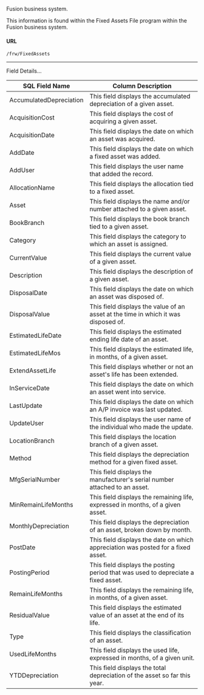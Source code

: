 Fusion business system.

This information is found within the Fixed Assets File program within the Fusion
business system.

 
#### URL
```
/frw/FixedAssets
```
 
 <hr>
Field Details...

| **SQL Field Name**      | **Column Description**                                                             |
|---|---|
| AccumulatedDepreciation | This field displays the accumulated depreciation of a given asset.                 |
| AcquisitionCost         | This field displays the cost of acquiring a given asset.                           |
| AcquisitionDate         | This field displays the date on which an asset was acquired.                       |
| AddDate                 | This field displays the date on which a fixed asset was added.                     |
| AddUser                 | This field displays the user name that added the record.                           |
| AllocationName          | This field displays the allocation tied to a fixed asset.                          |
| Asset                   | This field displays the name and/or number attached to a given asset.              |
| BookBranch              | This field displays the book branch tied to a given asset.                         |
| Category                | This field displays the category to which an asset is assigned.                    |
| CurrentValue            | This field displays the current value of a given asset.                            |
| Description             | This field displays the description of a given asset.                              |
| DisposalDate            | This field displays the date on which an asset was disposed of.                    |
| DisposalValue           | This field displays the value of an asset at the time in which it was disposed of. |
| EstimatedLifeDate       | This field displays the estimated ending life date of an asset.                    |
| EstimatedLifeMos        | This field displays the estimated life, in months, of a given asset.               |
| ExtendAssetLife         | This field displays whether or not an asset's life has been extended.              |
| InServiceDate           | This field displays the date on which an asset went into service.                  |
| LastUpdate              | This field displays the date on which an A/P invoice was last updated.             |
| UpdateUser              | This field displays the user name of the individual who made the update.           |
| LocationBranch          | This field displays the location branch of a given asset.                          |
| Method                  | This field displays the depreciation method for a given fixed asset.               |
| MfgSerialNumber         | This field displays the manufacturer's serial number attached to an asset.         |
| MinRemainLifeMonths     | This field displays the remaining life, expressed in months, of a given asset.     |
| MonthlyDepreciation     | This field displays the depreciation of an asset, broken down by month.            |
| PostDate                | This field displays the date on which appreciation was posted for a fixed asset.   |
| PostingPeriod           | This field displays the posting period that was used to depreciate a fixed asset.  |
| RemainLifeMonths        | This field displays the remaining life, in months, of a given asset.               |
| ResidualValue           | This field displays the estimated value of an asset at the end of its life.        |
| Type                    | This field displays the classification of an asset.                                |
| UsedLifeMonths          | This field displays the used life, expressed in months, of a given unit.           |
| YTDDepreciation         | This field displays the total depreciation of the asset so far this year.          |

